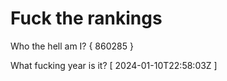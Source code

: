 # Fuck the rankings

Who the hell am I?
{ 860285 }

What fucking year is it?
[ 2024-01-10T22:58:03Z ]
